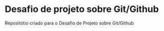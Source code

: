 # Desafio de projeto sobre Git/Github
Repositótio criado para o Desafio de Projeto sobre Git/Github


